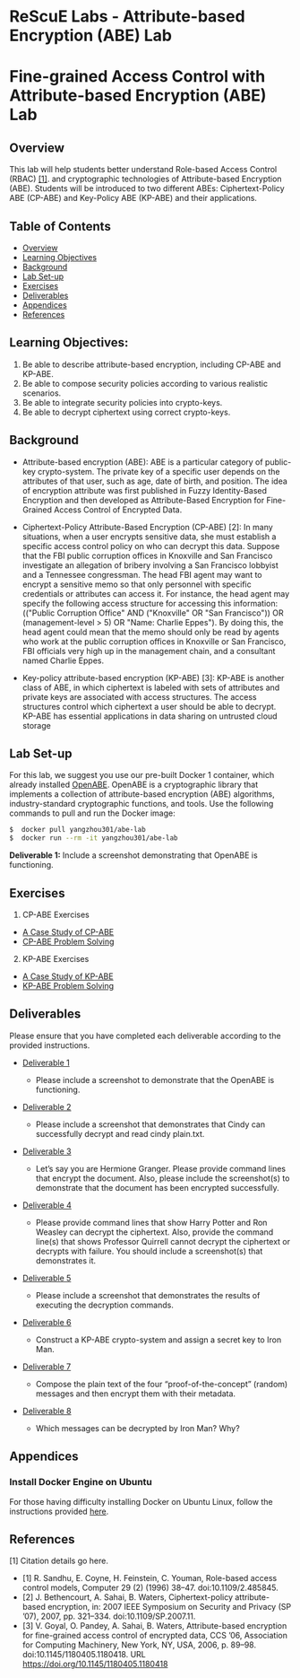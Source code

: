 # ReScuE Labs - Attribute-based Encryption (ABE) Lab
# Fine-grained Access Control with Attribute-based Encryption (ABE) Lab
## Overview
This lab will help students better understand Role-based Access Control (RBAC)  <a href="#cite1">[1]</a>. and cryptographic technologies of Attribute-based Encryption (ABE). Students will be introduced to two different ABEs: Ciphertext-Policy ABE (CP-ABE) and Key-Policy ABE (KP-ABE) and their applications.

## Table of Contents

- [Overview](#overview)
- [Learning Objectives](#learning-objectives)
- [Background](#background)
- [Lab Set-up](#lab-set-up)
- [Exercises](#exercises)
- [Deliverables](#deliverables)
- [Appendices](#appendices)
- [References](#references)


## Learning Objectives:
1. Be able to describe attribute-based encryption, including CP-ABE and KP-ABE.
2. Be able to compose security policies according to various realistic scenarios.
3. Be able to integrate security policies into crypto-keys.
4. Be able to decrypt ciphertext using correct crypto-keys.

## Background
- Attribute-based encryption (ABE):  ABE is a particular category of public-key crypto-system.
The private key of a specific user depends on the attributes of that user, such as age, date of birth, and position. The idea of encryption attribute was first published in Fuzzy Identity-Based Encryption and then developed as Attribute-Based Encryption for Fine-Grained Access Control of
Encrypted Data.

- Ciphertext-Policy Attribute-Based Encryption (CP-ABE) [2]: In many situations, when a user
encrypts sensitive data, she must establish a specific access control policy on who can decrypt
this data. Suppose that the FBI public corruption offices in Knoxville and San Francisco investigate an allegation of bribery involving a San Francisco lobbyist and a Tennessee congressman. The head FBI agent may want to encrypt a sensitive memo so that only personnel with specific credentials or attributes can access it. For instance, the head agent may specify the following access structure for accessing this information: (("Public Corruption Office" AND
("Knoxville" OR "San Francisco")) OR (management-level > 5) OR "Name: Charlie Eppes"). By doing this, the head agent could mean that the memo should only be read by agents who work at the public corruption offices in Knoxville or San Francisco, FBI officials very high up in the management chain, and a consultant named Charlie Eppes.

- Key-policy attribute-based encryption (KP-ABE) [3]: KP-ABE is another class of ABE, in which
ciphertext is labeled with sets of attributes and private keys are associated with access structures. The access structures control which ciphertext a user should be able to decrypt. KP-ABE has essential applications in data sharing on untrusted cloud storage

## Lab Set-up
For this lab, we suggest you use our pre-built Docker 1 container, which already installed [OpenABE](https://github.com/zeutro/openabe). OpenABE is a cryptographic library that implements a collection of attribute-based encryption (ABE) algorithms, industry-standard cryptographic functions, and tools. Use the following commands to pull and run the Docker image:
```bash
$  docker pull yangzhou301/abe-lab
$  docker run --rm -it yangzhou301/abe-lab
```
**Deliverable 1:** Include a screenshot demonstrating that OpenABE is functioning.

## Exercises
1.  CP-ABE Exercises
   - [A Case Study of CP-ABE](CP-ABE_cs.md)
   - [CP-ABE Problem Solving](CP-ABE_ps.md)
2.  KP-ABE Exercises
   - [A Case Study of KP-ABE](KP-ABE_cs.md)
   - [KP-ABE Problem Solving](KP-ABE_ps.md)

## Deliverables
Please ensure that you have completed each deliverable according to the provided instructions.

- [Deliverable 1](README.md#lab-set-up)
   - Please include a screenshot to demonstrate that the OpenABE is functioning.

- [Deliverable 2](CP-ABE_cs.md#deliverable-2)
  - Please include a screenshot that demonstrates that Cindy can successfully decrypt and read cindy plain.txt.

- [Deliverable 3](CP-ABE_ps.md#deliverable-3)
  - Let’s say you are Hermione Granger. Please provide command lines that encrypt the document. Also, please include the screenshot(s) to demonstrate that the document has been encrypted successfully.

- [Deliverable 4](CP-ABE_ps.md#deliverable-4)
  - Please provide command lines that show Harry Potter and Ron Weasley can decrypt the ciphertext. Also, provide the command line(s) that shows Professor Quirrell cannot decrypt the ciphertext or decrypts with failure. You should include a screenshot(s) that demonstrates it.

- [Deliverable 5](KP-ABE_cs.md#deliverable-5)
  - Please include a screenshot that demonstrates the results of executing the decryption commands.

- [Deliverable 6](KP-ABE_ps.md#deliverable-6)
  - Construct a KP-ABE crypto-system and assign a secret key to Iron Man.

- [Deliverable 7](KP-ABE_ps.md#deliverable-7)
  - Compose the plain text of the four “proof-of-the-concept” (random) messages and then encrypt them with their metadata.

- [Deliverable 8](KP-ABE_ps.md#deliverable-8)
  - Which messages can be decrypted by Iron Man? Why?



## Appendices
### Install Docker Engine on Ubuntu
For those having difficulty installing Docker on Ubuntu Linux, follow the instructions provided [here](Install_docker.md).



## References
<span id="cite1">[1] Citation details go here.</span>
- [1] R. Sandhu, E. Coyne, H. Feinstein, C. Youman, Role-based access control models, Computer 29 (2) (1996) 38–47. doi:10.1109/2.485845.
- [2] J. Bethencourt, A. Sahai, B. Waters, Ciphertext-policy attribute-based encryption, in: 2007 IEEE Symposium on Security and Privacy (SP ’07), 2007, pp. 321–334. doi:10.1109/SP.2007.11.
- [3] V. Goyal, O. Pandey, A. Sahai, B. Waters, Attribute-based encryption for fine-grained access control of encrypted data, CCS ’06, Association for Computing Machinery, New York, NY, USA, 2006, p. 89–98. doi:10.1145/1180405.1180418. URL https://doi.org/10.1145/1180405.1180418


